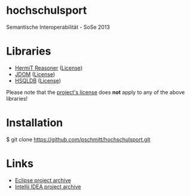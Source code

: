 hochschulsport
==============

Semantische Interoperabilität - SoSe 2013

Libraries
===

- [HermiT Reasoner](http://hermit-reasoner.com/) ([License](http://hermit-reasoner.com/license.html))
- [JDOM](http://www.jdom.org/) ([License](http://www.jdom.org/docs/faq.html#a0030))
- [HSQLDB](http://hsqldb.org/) ([License](http://hsqldb.org/web/hsqlLicense.html))

Please note that the [project's license](../master/LICENSE) does **not** apply to any of the above libraries!

Installation
===

$ git clone https://github.com/pschmitt/hochschulsport.git

Links
===

- [Eclipse project archive](http://schmitt.co/si/hochschulsport-eclipse-latest.zip)
- [Intellij IDEA project archive](http://schmitt.co/si/hochschulsport-idea-latest.zip)

